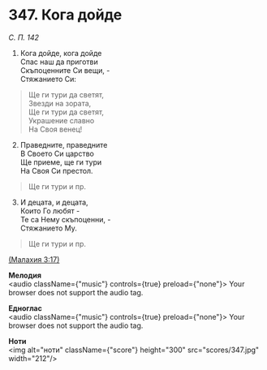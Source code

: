# 347. Кога дойде  

*С. П. 142*  

1. Кога дойде, кога дойде  
Спас наш да приготви  
Скъпоценните Си вещи, -  
Стяжанието Си:  

> Ще ги тури да светят,  
> Звезди на зората,  
> Ще ги тури да светят,  
> Украшение славно  
> На Своя венец!  

2. Праведните, праведните  
В Своето Си царство  
Ще приеме, ще ги тури  
На Своя Си престол.  

> Ще ги тури и пр.  

3. И децата, и децата,  
Които Го любят -  
Те са Нему скъпоценни, -  
Стяжанието Му.  

> Ще ги тури и пр.  

[(Малахия 3:17)](http://biblia.bg/index.php?k=39&g=3&s=17)  

__Мелодия__  
<audio className={"music"} controls={true} preload={"none"}><source src="mp3/347.mp3" type="audio/mpeg"/>
Your browser does not support the audio tag.
</audio>  

__Едноглас__  
<audio className={"music"} controls={true} preload={"none"}><source src="transp/347.mp3" type="audio/mpeg"/>
Your browser does not support the audio tag.
</audio>  

__Ноти__  
<img alt="ноти" className={"score"} height="300" src="scores/347.jpg" width="212"/>
